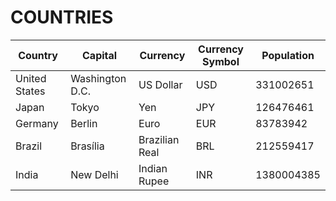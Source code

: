 # COUNTRIES

| Country       | Capital       | Currency       | Currency Symbol | Population |
|----------------|---------------|----------------|-----------------|-------------|
| United States  | Washington D.C. | US Dollar     | USD             | 331002651  |
| Japan          | Tokyo          | Yen            | JPY             | 126476461  |
| Germany        | Berlin         | Euro           | EUR             | 83783942   |
| Brazil         | Brasília       | Brazilian Real | BRL             | 212559417  |
| India          | New Delhi      | Indian Rupee   | INR             | 1380004385 |



